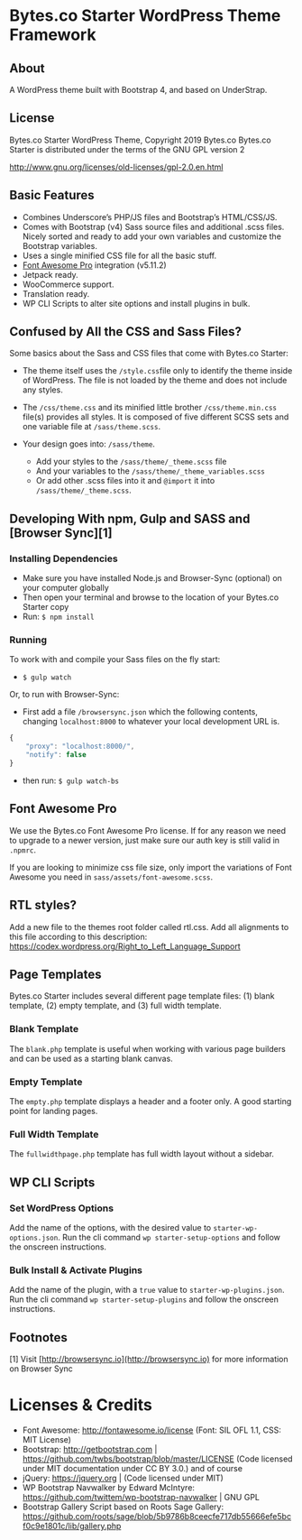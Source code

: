 # Bytes.co Starter WordPress Theme Framework

## About

A WordPress theme built with Bootstrap 4, and based on UnderStrap.

## License
Bytes.co Starter WordPress Theme, Copyright 2019 Bytes.co
Bytes.co Starter is distributed under the terms of the GNU GPL version 2

http://www.gnu.org/licenses/old-licenses/gpl-2.0.en.html


## Basic Features

- Combines Underscore’s PHP/JS files and Bootstrap’s HTML/CSS/JS.
- Comes with Bootstrap (v4) Sass source files and additional .scss files. Nicely sorted and ready to add your own variables and customize the Bootstrap variables.
- Uses a single minified CSS file for all the basic stuff.
- [Font Awesome Pro](http://fortawesome.github.io/Font-Awesome/) integration (v5.11.2)
- Jetpack ready.
- WooCommerce support.
- Translation ready.
- WP CLI Scripts to alter site options and install plugins in bulk.

## Confused by All the CSS and Sass Files?

Some basics about the Sass and CSS files that come with Bytes.co Starter:
- The theme itself uses the `/style.css`file only to identify the theme inside of WordPress. The file is not loaded by the theme and does not include any styles.
- The `/css/theme.css` and its minified little brother `/css/theme.min.css` file(s) provides all styles. It is composed of five different SCSS sets and one variable file at `/sass/theme.scss`.

- Your design goes into: `/sass/theme`.
  - Add your styles to the `/sass/theme/_theme.scss` file
  - And your variables to the `/sass/theme/_theme_variables.scss`
  - Or add other .scss files into it and `@import` it into `/sass/theme/_theme.scss`.

## Developing With npm, Gulp and SASS and [Browser Sync][1]

### Installing Dependencies
- Make sure you have installed Node.js and Browser-Sync (optional) on your computer globally
- Then open your terminal and browse to the location of your Bytes.co Starter copy
- Run: `$ npm install`

### Running
To work with and compile your Sass files on the fly start:

- `$ gulp watch`

Or, to run with Browser-Sync:

- First add a file `/browsersync.json` which the following contents, changing `localhost:8000` to whatever your local development URL is.
```javascript
{
    "proxy": "localhost:8000/",
    "notify": false
}
```
- then run: `$ gulp watch-bs`

## Font Awesome Pro 
We use the Bytes.co Font Awesome Pro license. If for any reason we need to upgrade to a newer version, just make sure our auth key is still valid in `.npmrc`. 

If you are looking to minimize css file size, only import the variations of Font Awesome you need in `sass/assets/font-awesome.scss`.

## RTL styles?
Add a new file to the themes root folder called rtl.css. Add all alignments to this file according to this description:
https://codex.wordpress.org/Right_to_Left_Language_Support

## Page Templates
Bytes.co Starter includes several different page template files: (1) blank template, (2) empty template, and (3) full width template.

### Blank Template

The `blank.php` template is useful when working with various page builders and can be used as a starting blank canvas.

### Empty Template

The `empty.php` template displays a header and a footer only. A good starting point for landing pages.

### Full Width Template

The `fullwidthpage.php` template has full width layout without a sidebar.

## WP CLI Scripts 

### Set WordPress Options

Add the name of the options, with the desired value to `starter-wp-options.json`. Run the cli command `wp starter-setup-options` and follow the onscreen instructions.

### Bulk Install & Activate Plugins

Add the name of the plugin, with a `true` value to `starter-wp-plugins.json`. Run the cli command `wp starter-setup-plugins` and follow the onscreen instructions.

## Footnotes

[1] Visit [http://browsersync.io](http://browsersync.io) for more information on Browser Sync

Licenses & Credits
=
- Font Awesome: http://fontawesome.io/license (Font: SIL OFL 1.1, CSS: MIT License)
- Bootstrap: http://getbootstrap.com | https://github.com/twbs/bootstrap/blob/master/LICENSE (Code licensed under MIT documentation under CC BY 3.0.)
and of course
- jQuery: https://jquery.org | (Code licensed under MIT)
- WP Bootstrap Navwalker by Edward McIntyre: https://github.com/twittem/wp-bootstrap-navwalker | GNU GPL
- Bootstrap Gallery Script based on Roots Sage Gallery: https://github.com/roots/sage/blob/5b9786b8ceecfe717db55666efe5bcf0c9e1801c/lib/gallery.php
